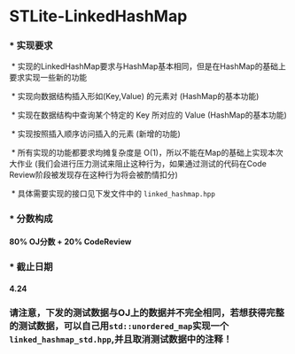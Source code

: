 # STLite-LinkedHashMap

### * 实现要求


​    *     实现的LinkedHashMap要求与HashMap基本相同，但是在HashMap的基础上要求实现一些新的功能


​    *     实现向数据结构插入形如(Key,Value) 的元素对 (HashMap的基本功能)


​    *     实现在数据结构中查询某个特定的 Key 所对应的 Value (HashMap的基本功能)


​    *     实现按照插入顺序访问插入的元素 (新增的功能)


​    *     所有实现的功能都要求均摊复杂度是 O(1)，所以不能在Map的基础上实现本次大作业 (我们会进行压力测试来阻止这种行为，如果通过测试的代码在Code Review阶段被发现存在这种行为将会被酌情扣分)


​    *     具体需要实现的接口见下发文件中的 `linked_hashmap.hpp`



### * 分数构成

####  80% OJ分数 + 20% CodeReview



### * 截止日期

#### 4.24

### 请注意，下发的测试数据与OJ上的数据并不完全相同，若想获得完整的测试数据，可以自己用`std::unordered_map`实现一个`linked_hashmap_std.hpp`,并且取消测试数据中的注释！
